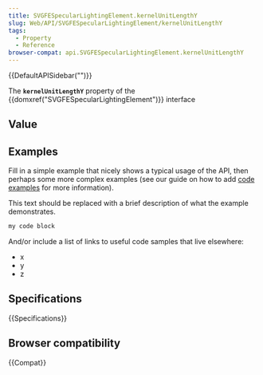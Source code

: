 ```yaml
---
title: SVGFESpecularLightingElement.kernelUnitLengthY
slug: Web/API/SVGFESpecularLightingElement/kernelUnitLengthY
tags:
  - Property
  - Reference
browser-compat: api.SVGFESpecularLightingElement.kernelUnitLengthY
---
```

{{DefaultAPISidebar("")}}

The **`kernelUnitLengthY`** property of the {{domxref("SVGFESpecularLightingElement")}} interface 

## Value



## Examples

Fill in a simple example that nicely shows a typical usage of the API, then perhaps some more complex examples (see our guide on how to add [code examples](/en-US/docs/MDN/Contribute/Structures/Code_examples) for more information).

This text should be replaced with a brief description of what the example demonstrates.

```js
my code block
```

And/or include a list of links to useful code samples that live elsewhere:

*   x
*   y
*   z

## Specifications

{{Specifications}}

## Browser compatibility

{{Compat}}


